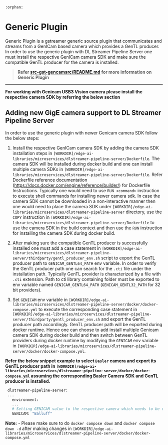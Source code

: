 ```{eval-rst}
:orphan:
```
# Generic Plugin

Generic Plugin is a gstreamer generic source plugin that communicates and streams from a GenICam based camera which provides a GenTL producer. In order to use
the generic plugin with DL Streamer Pipeline Server one must install the respective GenICam camera SDK and make sure the compatible GenTL producer for the camera is installed.

>**Refer [src-gst-gencamsrc/README.md](../src-gst-gencamsrc/README.md) for more information on Generic Plugin**
 ----

**For working with Genicam USB3 Vision camera please install the respective camera SDK by referring the below section**

## Adding new GigE camera support to DL Streamer Pipeline Server

In order to use the generic plugin with newer Genicam camera SDK follow the below steps:

1. Install the respective GenICam camera SDK by adding the camera SDK installation steps in `[WORKDIR]/edge-ai-libraries/microservices/dlstreamer-pipeline-server/Dockerfile`. The camera SDK will be installed during docker build and one can install multiple camera SDKs in `[WORKDIR]/edge-ai-libraries/microservices/dlstreamer-pipeline-server/Dockerfile`. Refer Dockerfile reference documentation (<https://docs.docker.com/engine/reference/builder/>) for Dockerfile Instructions. Typically one would need to use `RUN <command>` instruction to execute shell commands for installing newer camera sdk. In case the camera SDK cannot be downloaded in a non-interactive manner then one would need to place the camera SDK under `[WORKDIR]/edge-ai-libraries/microservices/dlstreamer-pipeline-server` directory, use the `COPY` instruction in `[WORKDIR]/edge-ai-libraries/microservices/dlstreamer-pipeline-server/Dockerfile` to use the camera SDK in the build context and then use the `RUN` instruction for installing the camera SDK during docker build.

2. After making sure the compatible GenTL producer is successfully installed one must add a case statement in `[WORKDIR]/edge-ai-libraries/microservices/dlstreamer-pipeline-server/thirdparty/gentl_producer_env.sh` script to export the GenTL producer path to `GENICAM_GENTL64_PATH` env variable. In order to verify the GenTL producer path one can search for the `.cti` file under the installation path. Typically GenTL provider is characterized by a file with `.cti` extension. Path to cti library containing folder must be exported to env variable named `GENICAM_GENTL64_PATH` (`GENICAM_GENTL32_PATH` for 32 bit providers).

3. Set `GENICAM` env variable in `[WORKDIR]/edge-ai-libraries/microservices/dlstreamer-pipeline-server/docker/docker-compose.yml` to execute the corresponding case statement in `[WORKDIR]/edge-ai-libraries/microservices/dlstreamer-pipeline-server/thirdparty/gentl_producer_env.sh` and export the GenTL producer path accordingly. GenTL producer path will be exported during docker runtime. Hence one can choose to add install multiple Genicam camera SDK during docker build and then switch between GenTL providers during docker runtime by modifying the `GENICAM` env variable in `[WORKDIR]/edge-ai-libraries/microservices/dlstreamer-pipeline-server/docker/docker-compose.yml`.

**Refer the below snippet example to select `Basler` camera and export its GenTL producer path in `[WORKDIR]/edge-ai-libraries/microservices/dlstreamer-pipeline-server/docker/docker-compose.yml` assuming the corresponding Basler Camera SDK and GenTL producer is installed.**

```bash
 dlstreamer-pipeline-server:
 ...
   environment:
   ...
   # Setting GENICAM value to the respective camera which needs to be used
   GENICAM: "Balluff"
```

**Note:** - Please make sure to do `docker compose down` and `docker compose down -d` after making changes in `[WORKDIR]/edge-ai-libraries/microservices/dlstreamer-pipeline-server/docker/docker-compose.yml`
